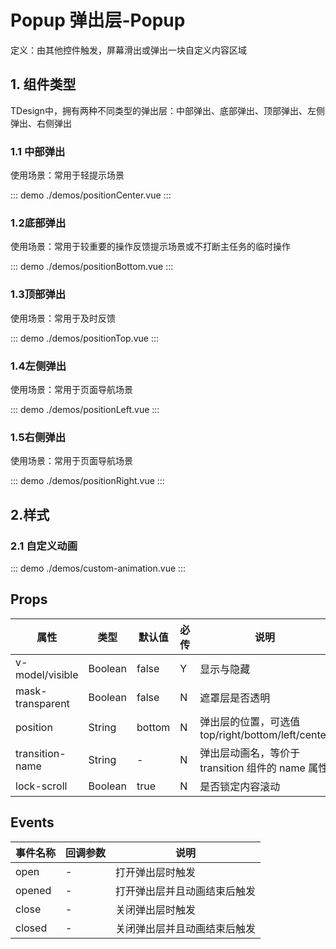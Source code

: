 # Popup 弹出层-Popup
定义：由其他控件触发，屏幕滑出或弹出一块自定义内容区域


## 1. 组件类型
TDesign中，拥有两种不同类型的弹出层：中部弹出、底部弹出、顶部弹出、左侧弹出、右侧弹出

###  1.1 中部弹出
使用场景：常用于轻提示场景

::: demo ./demos/positionCenter.vue
:::

###  1.2底部弹出
使用场景：常用于较重要的操作反馈提示场景或不打断主任务的临时操作

::: demo ./demos/positionBottom.vue
:::


###  1.3顶部弹出
使用场景：常用于及时反馈

::: demo ./demos/positionTop.vue
:::

### 1.4左侧弹出
使用场景：常用于页面导航场景

::: demo ./demos/positionLeft.vue
:::

###  1.5右侧弹出
使用场景：常用于页面导航场景

::: demo ./demos/positionRight.vue
:::


## 2.样式

### 2.1 自定义动画

::: demo ./demos/custom-animation.vue
:::

## Props

| 属性             | 类型    | 默认值 | 必传 | 说明                                              |
| ---------------- | ------- | ------ | ---- | ------------------------------------------------- |
| v-model/visible  | Boolean | false  | Y    | 显示与隐藏                                        |
| mask-transparent | Boolean | false  | N    | 遮罩层是否透明                                    |
| position         | String  | bottom | N    | 弹出层的位置，可选值 top/right/bottom/left/center |
| transition-name  | String  | -      | N    | 弹出层动画名，等价于 transition 组件的 name 属性  |
| lock-scroll      | Boolean | true   | N    | 是否锁定内容滚动                                  |

## Events

| 事件名称 | 回调参数 | 说明                         |
| -------- | -------- | ---------------------------- |
| open     | -        | 打开弹出层时触发             |
| opened   | -        | 打开弹出层并且动画结束后触发 |
| close    | -        | 关闭弹出层时触发             |
| closed   | -        | 关闭弹出层并且动画结束后触发 |
